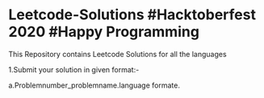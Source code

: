 # Leetcode-Solutions #Hacktoberfest 2020 #Happy Programming
This Repository contains Leetcode Solutions for all the languages

1.Submit your solution in given format:-

a.Problemnumber_problemname.language formate.

